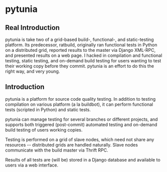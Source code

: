 pytunia
=======

Real Introduction
-----------------
pytunia is take two of a grid-based build-, functional-, and static-testing platform. Its predecessor, ratbuild, originally ran functional tests in Python on a distributed grid, reported results to the master via Django XML-RPC, and presented results on a web page. I hacked in compilation and functional testing, static testing, and on-demand build testing for users wanting to test their working copy before they commit. pytunia is an effort to do this the right way, and very young.

Introduction
------------
pytunia is a platform for source code quality testing. In addition to testing compilation on various platform (a la buildbot), it can perform functional tests (scripted in Python) and static tests.

pytunia can manage testing for several branches or different projects, and supports both triggered (post-commit) automated testing and on-demand build testing of users working copies.

Testing is performed on a grid of slave nodes, which need not share any resources -- distributed grids are handled naturally. Slave nodes communicate with the build master via Thrift RPC.

Results of all tests are (will be) stored in a Django database and available to users via a web interface.


